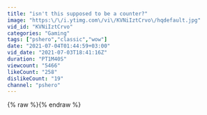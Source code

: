 ```yaml
---
title: "isn't this supposed to be a counter?"
image: "https:\/\/i.ytimg.com\/vi\/KVNiIztCrvo\/hqdefault.jpg"
vid_id: "KVNiIztCrvo"
categories: "Gaming"
tags: ["pshero","classic","wow"]
date: "2021-07-04T01:44:59+03:00"
vid_date: "2021-07-03T18:41:16Z"
duration: "PT1M40S"
viewcount: "5466"
likeCount: "258"
dislikeCount: "19"
channel: "pshero"
---
```

{% raw %}{% endraw %}
